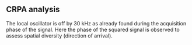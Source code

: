 ## CRPA analysis

The local oscillator is off by 30 kHz as already found during the acquisition phase of the signal.
Here the phase of the squared signal is observed to assess spatial diversity (direction of arrival).
